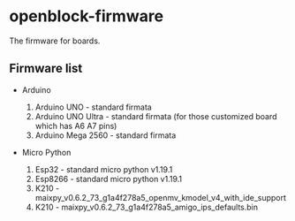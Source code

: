 # openblock-firmware

The firmware for boards.

## Firmware list

- Arduino

    1. Arduino UNO - standard firmata
    2. Arduino UNO Ultra - standard firmata (for those customized board which has A6 A7 pins)
    3. Arduino Mega 2560 - standard firmata

- Micro Python

    1. Esp32 - standard micro python v1.19.1
    2. Esp8266 - standard micro python v1.19.1
    3. K210 - maixpy_v0.6.2_73_g1a4f278a5_openmv_kmodel_v4_with_ide_support
    4. K210 - maixpy_v0.6.2_73_g1a4f278a5_amigo_ips_defaults.bin

